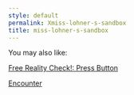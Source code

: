 ```yaml
---
style: default
permalink: Xmiss-lohner-s-sandbox
title: miss-lohner-s-sandbox
---
```

You may also like:

[Free Reality Check!: Press Button](http://scp-wiki.net/free-reality-check-press-button)

[Encounter](http://scp-wiki.net/encounter)
